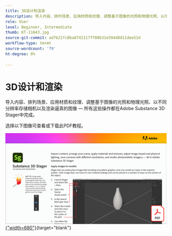 ```yaml
---
title: 3D设计和渲染
description: 导入内容、排列场景、应用材质和纹理、调整基于图像的光照和物理光照、以不同分辨率存储相机以及渲染逼真的图像
role: User
level: Beginner, Intermediate
thumb: KT-11643.jpg
source-git-commit: ad7b21fc0ba8742117ff09b31e594d8d11dee51d
workflow-type: tm+mt
source-wordcount: '79'
ht-degree: 0%

---
```


# 3D设计和渲染

导入内容、排列场景、应用材质和纹理、调整基于图像的光照和物理光照、以不同分辨率存储相机以及渲染逼真的图像 — 所有这些操作都在Adobe Substance 3D Stager中完成。

选择以下图像可查看或下载此PDF教程。

[![教程的第一页图像](assets/Substance3DStager.png){&quot;width=680&quot;}](assets/Adobe-Substance-Stager.pdf){target=&quot;blank&quot;}